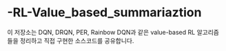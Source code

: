 # -RL-Value_based_summariaztion
이 저장소는 DQN, DRQN, PER, Rainbow DQN과 같은 value-based RL 알고리즘들을 정리하고 직접 구현한 소스코드를 공유합니다.
